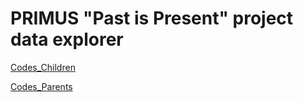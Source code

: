 # PRIMUS "Past is Present" project data explorer

[Codes_Children](url)

[Codes_Parents](https://cdn.jsdelivr.net/gh/malach-center/malach-center.trauma-network.github.io@blob/main/parents/parents/127.0.0.1_8052/index.html) 

